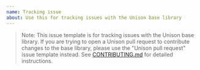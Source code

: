 ```yaml
---
name: Tracking issue
about: Use this for tracking issues with the Unison base library
---
```


> Note: This issue template is for tracking issues with the Unison base library. If you are trying to open a Unison pull request to contribute changes to the base library, please use the "Unison pull request" issue template instead. See [CONTRIBUTING.md](https://github.com/unisonweb/base/blob/master/CONTRIBUTING.md) for detailed instructions.
